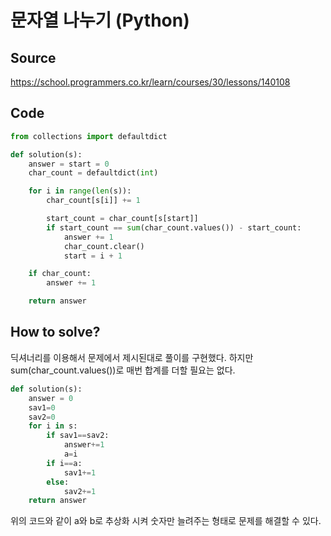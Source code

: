 # 문자열 나누기 (Python)

## Source

https://school.programmers.co.kr/learn/courses/30/lessons/140108

## Code

```python
from collections import defaultdict

def solution(s):
    answer = start = 0
    char_count = defaultdict(int)

    for i in range(len(s)):
        char_count[s[i]] += 1

        start_count = char_count[s[start]]
        if start_count == sum(char_count.values()) - start_count:
            answer += 1
            char_count.clear()
            start = i + 1

    if char_count:
        answer += 1

    return answer
```

## How to solve?

딕셔너리를 이용해서 문제에서 제시된대로 풀이를 구현했다. 하지만 sum(char_count.values())로 매번 합계를 더할 필요는 없다.

```python
def solution(s):
    answer = 0
    sav1=0
    sav2=0
    for i in s:
        if sav1==sav2:
            answer+=1
            a=i
        if i==a:
            sav1+=1
        else:
            sav2+=1
    return answer
```

위의 코드와 같이 a와 b로 추상화 시켜 숫자만 늘려주는 형태로 문제를 해결할 수 있다.

